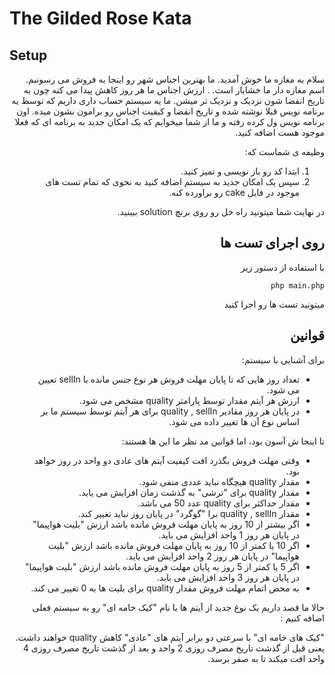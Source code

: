 # The Gilded Rose Kata

## Setup

<div lang="fa" dir="rtl">
  
  
سلام به مغازه ما خوش آمدید.
ما بهترین اجناس شهر رو اینجا به فروش می رسونیم.
اسم مغازه دار ما خشایار است.
. ارزش اجناس ما هر روز کاهش پیدا می کنه
چون به تاریخ انقضا شون نزدیک و نزدیک تر میشن.
ما یه سیستم حساب داری داریم که توسط یه برنامه نویس قبلا نوشته شده و 
تاریخ انقضا و کیفیت اجناس رو برامون نشون میده.
اون برنامه نویس ول کرده رفته و ما از شما میخوایم که یک امکان جدید 
به برنامه ای که فعلا موجود هست اضافه کنید.

 وظیفه ی شماست که:

1. ابتدا کد رو باز نویسی و تمیز کنید.
2. سپس یک امکان جدید به سیستم اضافه کنید به نحوی که تمام تست های موجود در فایل cake رو براورده کنه.

در نهایت شما میتونید راه حل رو روی برنچ solution ببینید.

## روی اجرای تست ها



با استفاده از دستور زیر

``
php main.php
``

میتونید تست ها رو اجرا کنید



## قوانین


برای آشنایی با سیستم:

- تعداد روز هایی که تا پایان مهلت فروش هر نوع جنس مانده با sellIn تعیین می شود.
- ارزش هر آیتم مقدار توسط پارامتر quality مشخص می شود.
- در پایان هر روز مقادیر quality , sellIn برای هر آیتم توسط سیستم ما بر اساس نوع آن ها تغییر داده می شود.

تا اینجا ش آسون بود، اما قوانین مد نظر ما این ها هستند:

- وقتی مهلت فروش بگذرد افت کیفیت آیتم های عادی دو واحد در روز خواهد بود.
- مقدار quality هیچگاه نباید عددی منفی شود.
- مقدار quality برای "ترشی" به گذشت زمان افزایش می یابد.
- مقدار حداکثر برای quality عدد 50 می باشد.
- مقدار quality , sellIn برا "گوگرد" در پایان روز نباید تغییر کند.
- اگر بیشتر از 10 روز به پایان مهلت فروش مانده باشد ارزش "بلیت هواپیما" در پایان هر روز 1 واحد افزایش می باید. 
- اگر 10 یا کمتر از 10 روز به پایان مهلت فروش مانده باشد ارزش "بلیت هواپیما" در پایان هر روز 2 واحد افزایش می باید. 
- اگر 5 یا  کمتر از 5 روز به پایان مهلت فروش مانده باشد ارزش "بلیت هواپیما" در پایان هر روز 3 واحد افزایش می باید. 
- به محض اتمام مهلت فروش مقدار quality برای بلیت ها به 0 تغییر می کند. 


حالا ما قصد داریم یک نوع جدید از آیتم ها با نام "کیک خامه ای" رو به سیستم فعلی اضافه کنیم :

"کیک های خامه ای" با سرعتی دو برابر آیتم های "عادی" کاهش quality خواهند داشت.
یعنی قبل از گذشت تاریخ مصرف روزی 2 واحد و بعد از گذشت تاریخ مصرف روزی 4 واحد افت میکند تا به صفر برسد.

</div>
